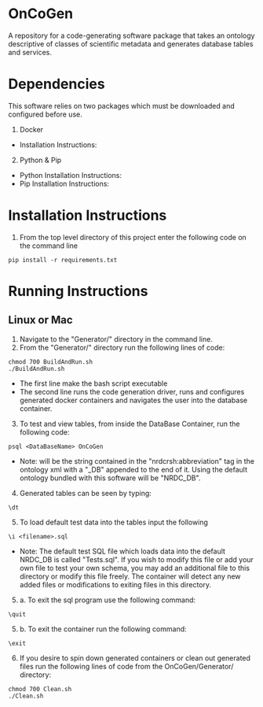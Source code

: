 # OnCoGen
A repository for a code-generating software package that takes an ontology descriptive of classes of scientific metadata and generates database tables and services.

# Dependencies
This software relies on two packages which must be downloaded and configured before use.

1. Docker
 * Installation Instructions:

2. Python & Pip
  * Python Installation Instructions:
  * Pip Installation Instructions:

# Installation Instructions

1. From the top level directory of this project enter the following code on the command line

```
pip install -r requirements.txt
```

# Running Instructions

## Linux or Mac
1. Navigate to the "Generator/" directory in the command line.
2. From the "Generator/" directory run the following lines of code:

```
chmod 700 BuildAndRun.sh
./BuildAndRun.sh
```
  * The first line make the bash script executable
  * The second line runs the code generation driver, runs and configures generated docker containers and navigates the user into the database container.

3. To test and view tables, from inside the DataBase Container, run the following code:

```
psql <DataBaseName> OnCoGen
```

* Note: <DataBaseName> will be the string contained in the "nrdcrsh:abbreviation" tag in the ontology xml with a "\_DB" appended to the end of it. Using the default ontology bundled with this software <DataBaseName> will be "NRDC_DB".

4. Generated tables can be seen by typing:
```
\dt
```

5. To load default test data into the tables input the following

```
\i <filename>.sql
```

 * Note: The default test SQL file which loads data into the default NRDC_DB is called "Tests.sql". If you wish to modify this file or add your own file to test your own schema, you may add an additional file to this directory or modify this file freely. The container will detect any new added files or modifications to exiting files in this directory.

  5. a. To exit the sql program use the following command:
```
\quit
```

  5. b. To exit the container run the following command:
```
\exit
```


6. If you desire to spin down generated containers or clean out generated files run the following lines of code from the OnCoGen/Generator/ directory:

```
chmod 700 Clean.sh
./Clean.sh
```  
